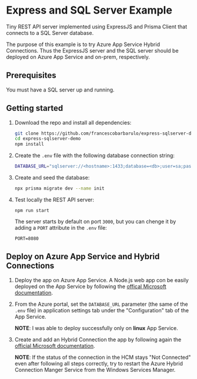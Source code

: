 # Express and SQL Server Example

Tiny REST API server implemented using ExpressJS and Prisma Client that connects to a SQL Server database.

The purpose of this example is to try Azure App Service Hybrid Connections. Thus the ExpressJS server and the SQL server should be deployed on Azure App Service and on-prem, respectively.

## Prerequisites

You must have a SQL server up and running.

## Getting started

1. Download the repo and install all dependencies:
    ```bash
    git clone https://github.com/francescobarbarulo/express-sqlserver-demo
    cd express-sqlserver-demo
    npm install
    ```

2. Create the `.env` file with the following database connection string:
    ```bash
    DATABASE_URL="sqlserver://<hostname>:1433;database=<db>;user=sa;password=<passwd>;trustServerCertificate=true"
    ```

3. Create and seed the database:
    ```bash
    npx prisma migrate dev --name init
    ```

4. Test locally the REST API server:
    ```
    npm run start
    ```
    The server starts by default on port `3000`, but you can chenge it by adding a `PORT` attribute in the `.env` file:
    ```
    PORT=8080
    ```

## Deploy on Azure App Service and Hybrid Connections

1. Deploy the app on Azure App Service. A Node.js web app con be easily deployed on the App Service by following the [offical Microsoft documentation](https://docs.microsoft.com/en-us/azure/app-service/quickstart-nodejs?tabs=linux&pivots=development-environment-vscode).

2. From the Azure portal, set the `DATABASE_URL` parameter (the same of the `.env` file) in application settings tab under the "Configuration" tab of the App Service.

    **NOTE**: I was able to deploy successfully only on **linux** App Service.

3. Create and add an Hybrid Connection the app by following again the [official Microsoft documentation](https://docs.microsoft.com/en-us/azure/app-service/app-service-hybrid-connections#add-and-create-hybrid-connections-in-your-app).

    **NOTE**: If the status of the connection in the HCM stays "Not Connected" even after following all steps correctly, try to restart the Azure Hybrid Connection Manger Service from the Windows Services Manager.